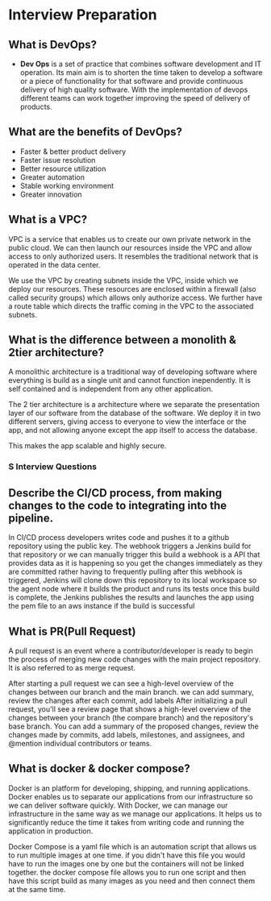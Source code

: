 # Interview Preparation

## What is DevOps?
- **Dev Ops** is a set of practice that combines software development and IT operation. Its main aim is to shorten the time taken to develop a software or a piece of functionality for that software and provide continuous delivery of high quality software. With the implementation of devops different teams can work together improving the speed of delivery of products.

## What are the benefits of DevOps?
- Faster & better product delivery
- Faster issue resolution
- Better resource utilization
- Greater automation
- Stable working environment
- Greater innovation

## What is a VPC?
VPC is a service that enables us to create our own private network in the public cloud. We can then launch our resources inside the VPC and allow access to only authorized users. It resembles the traditional network that is operated in the data center.

We use the VPC by creating subnets inside the VPC, inside which we deploy our resources. These resources are enclosed within a firewall (also called security groups) which allows only authorize access. We further have a route table which directs the traffic coming in the VPC to the associated subnets.


## What is the difference between a monolith & 2tier architecture?

A monolithic architecture is a traditional way of developing software where everything is build as a single unit and cannot function inependently. It is self contained and is independent from any other application.

The 2 tier architecture is a architecture where we separate the presentation layer of our software from the database of the software. We deploy it in two different servers, giving access to everyone to view the interface or the app, and not allowing anyone except the app itself to access the database.

This makes the app scalable and highly secure. 

### S Interview Questions
## Describe the CI/CD process, from making changes to the code to integrating into the pipeline.

In CI/CD process developers writes code and pushes it to a github repository using the public key. The webhook triggers a Jenkins build for that repository or we can manually trigger this build a webhook is a API that provides data as it is happening so you get the changes immediately as they are committed rather having to frequently pulling after this webhook is triggered, Jenkins will clone down this repository to its local workspace so the agent node where it builds the product and runs its tests once this build is complete, the Jenkins publishes the results and launches the app using the pem file to an aws instance if the build is successful

## What is PR(Pull Request)

A pull request is an event where a contributor/developer is ready to begin the process of merging new code changes with the main project repository. It is also referred to as merge request.

After starting a pull request we can see a high-level overview of the changes between our branch and the main branch. we can add summary, review the changes after each commit, add labels
After initializing a pull request, you'll see a review page that shows a high-level overview of the changes between your branch (the compare branch) and the repository's base branch. You can add a summary of the proposed changes, review the changes made by commits, add labels, milestones, and assignees, and @mention individual contributors or teams. 


## What is docker & docker compose?

Docker is an platform for developing, shipping, and running applications. Docker enables us to separate our applications from our infrastructure so we can deliver software quickly. With Docker, we can manage our infrastructure in the same way as we manage our applications. It helps us to significantly reduce the time it takes from writing code and running the application in production.

Docker Compose is a yaml file which is an automation script that allows us to run multiple images at one time. if you didn't have this file you would have to run the images one by one but the containers will not be linked together. the docker compose file allows you to run one script and then have this script build as many images as you need and then connect them at the same time.

